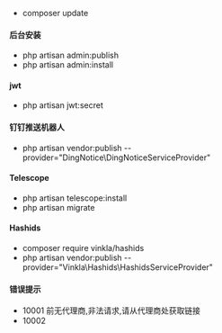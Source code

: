 - composer update

#### 后台安装
- php artisan admin:publish
- php artisan admin:install

#### jwt
- php artisan jwt:secret

#### 钉钉推送机器人
- php artisan vendor:publish --provider="DingNotice\DingNoticeServiceProvider"

#### Telescope
- php artisan telescope:install
- php artisan migrate

####  Hashids
- composer require vinkla/hashids
- php artisan vendor:publish --provider="Vinkla\Hashids\HashidsServiceProvider" 

####  错误提示
- 10001    前无代理商,非法请求,请从代理商处获取链接
- 10002    
